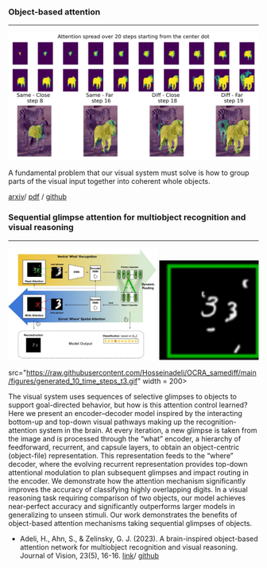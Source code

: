 <!-- ---
layout: page
--- -->


<!-- [click here for the most recent version of the paper]({{ BASE_PATH}}/pages/working_papers/sample-working-paper.pdf) -->


<!-- Note: this is how to write a comment in HTML. Everything in here won't show up on your webpage.-->

<!--
To increase the size of the title, use fewer # in front of the paper title.
To decrease the size of the title, use more #. 
To remove the italics, remove the * before and after the description
To remove the underline from the title, remove the <u> tags (<u> and </u>)
-->

### Object-based attention 
---

<img src="https://raw.githubusercontent.com/Hosseinadeli/affinity_attention/main/figures/sample_model_outputs/70158.png" width = 600>


A fundamental problem that our visual system must solve is how to group parts of the visual input together into coherent whole objects. 


[arxiv](https://arxiv.org/abs/2306.00294)/ [pdf](https://arxiv.org/pdf/2306.00294.pdf) / [github](https://github.com/Hosseinadeli/affinity_attention)  


### Sequential glimpse attention for multiobject recognition and visual reasoning
---


<img src="https://raw.githubusercontent.com/Hosseinadeli/hosseinadeli.github.io/main/assets/OCRA_pipeline.jpg" width = 300>         <img src="https://raw.githubusercontent.com/Hosseinadeli/hosseinadeli.github.io/main/assets/jov_OCRA.gif" width = 200>   

src="https://raw.githubusercontent.com/Hosseinadeli/OCRA_samediff/main/figures/generated_10_time_steps_t3.gif" width = 200>  

The visual system uses sequences of selective glimpses to objects to support goal-directed behavior, but how is this attention control learned? Here we present an encoder–decoder model inspired by the interacting bottom-up and top-down visual pathways making up the recognition-attention system in the brain. At every iteration, a new glimpse is taken from the image and is processed through the “what” encoder, a hierarchy of feedforward, recurrent, and capsule layers, to obtain an object-centric (object-file) representation. This representation feeds to the “where” decoder, where the evolving recurrent representation provides top-down attentional modulation to plan subsequent glimpses and impact routing in the encoder. We demonstrate how the attention mechanism significantly improves the accuracy of classifying highly overlapping digits. In a visual reasoning task requiring comparison of two objects, our model achieves near-perfect accuracy and significantly outperforms larger models in generalizing to unseen stimuli. Our work demonstrates the benefits of object-based attention mechanisms taking sequential glimpses of objects.

* Adeli, H., Ahn, S., & Zelinsky, G. J. (2023). A brain-inspired object-based attention network for multiobject recognition and visual reasoning. Journal of Vision, 23(5), 16-16. [link](https://jov.arvojournals.org/article.aspx?articleid=2785636)/ [github](https://github.com/Hosseinadeli/OCRA)  
